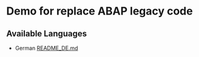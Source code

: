 # Demo for replace ABAP legacy code #

## Available Languages ##
- German [README_DE.md](README_DE.md)
